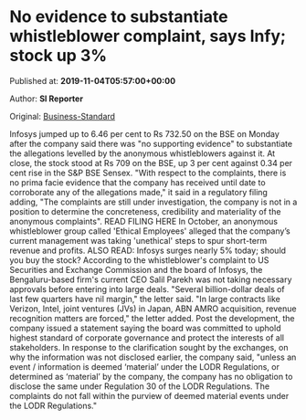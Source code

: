 
# No evidence to substantiate whistleblower complaint, says Infy; stock up 3%

Published at: **2019-11-04T05:57:00+00:00**

Author: **SI Reporter**

Original: [Business-Standard](https://www.business-standard.com/article/markets/no-evidence-to-substantiate-whistleblower-complaint-says-infy-stock-up-6-119110400247_1.html)

Infosys jumped up to 6.46 per cent to Rs 732.50 on the BSE on Monday after the company said there was "no supporting evidence" to substantiate the allegations levelled by the anonymous whistleblowers against it. At close, the stock stood at Rs 709 on the BSE, up 3 per cent against 0.34 per cent rise in the S&P BSE Sensex.
"With respect to the complaints, there is no prima facie evidence that the company has received until date to corroborate any of the allegations made," it said in a regulatory filing adding, "The complaints are still under investigation, the company is not in a position to determine the concreteness, credibility and materiality of the anonymous complaints". READ FILING HERE
In October, an anonymous whistleblower group called 'Ethical Employees' alleged that the company’s current management was taking 'unethical' steps to spur short-term revenue and profits. ALSO READ: Infosys surges nearly 5% today; should you buy the stock?
According to the whistleblower's complaint to US Securities and Exchange Commission and the board of Infosys, the Bengaluru-based firm's current CEO Salil Parekh was not taking necessary approvals before entering into large deals. "Several billion-dollar deals of last few quarters have nil margin," the letter said. "In large contracts like Verizon, Intel, joint ventures (JVs) in Japan, ABN AMRO acquisition, revenue recognition matters are forced," the letter added.
Post the development, the company issued a statement saying the board was committed to uphold highest standard of corporate governance and protect the interests of all stakeholders.
In response to the clarification sought by the exchanges, on why the information was not disclosed earlier, the company said, "unless an event / information is deemed ‘material’ under the LODR Regulations, or determined as ‘material’ by the company, the company has no obligation to disclose the same under Regulation 30 of the LODR Regulations.
The complaints do not fall within the purview of deemed material events under the LODR Regulations."
